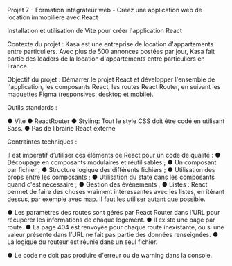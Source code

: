 Projet 7 - Formation intégrateur web - Créez une application web de location immobilière avec React

Installation et utilisation de Vite pour créer l'application React

Contexte du projet : Kasa est une entreprise de location d'appartements entre particuliers. Avec plus de 500 annonces postées par jour, Kasa fait partie des leaders de la location d'appartements entre particuliers en France. 

Objectif du projet : Démarrer le projet React et développer l'ensemble de l'application, les composants React, les routes React Router, en suivant les maquettes Figma (responsives: desktop et mobile). 

Outils standards :

● Vite 
● ReactRouter 
● Styling: Tout le style CSS doit être codé en utilisant Sass. 
● Pas de librairie React externe

Contraintes techniques : 

Il est impératif d’utiliser ces éléments de React pour un code de qualité : 
● Découpage en composants modulaires et réutilisables ; 
● Un composant par fichier ; 
● Structure logique des différents fichiers ; 
● Utilisation des props entre les composants ; 
● Utilisation du state dans les composants quand c'est nécessaire ; 
● Gestion des événements ; 
● Listes : React permet de faire des choses vraiment intéressantes avec les listes, en itérant dessus, par exemple avec map. Il faut les utiliser autant que possible.

● Les paramètres des routes sont gérés par React Router dans l'URL pour récupérer les informations de chaque logement. 
● Il existe une page par route. 
● La page 404 est renvoyée pour chaque route inexistante, ou si une valeur présente dans l’URL ne fait pas partie des données renseignées.
● La logique du routeur est réunie dans un seul fichier.

● Le code ne doit pas produire d'erreur ou de warning dans la console.


